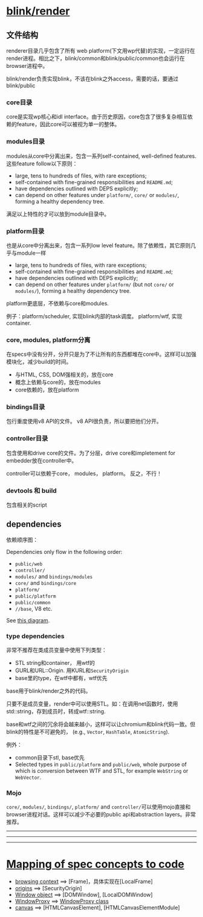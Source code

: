# [blink/render](https://cs.chromium.org/chromium/src/third_party/blink/renderer/README.md)

## 文件结构
  
  renderer目录几乎包含了所有 web platform(下文用wp代替)的实现，一定运行在render进程。相比之下，blink/common和blink/public/common也会运行在browser进程中。

  blink/render负责实现blink，不该在blink之外access，需要的话，要通过blink/public

### core目录

  core是实现wp核心和idl interface。由于历史原因，core包含了很多复杂相互依赖的feature，因此core可以被视为单一的整体。

### modules目录

  modules从core中分离出来，包含一系列self-contained, well-defined features. 这些feature follow以下原则：

 - large, tens to hundreds of files, with rare exceptions;
 - self-contained with fine-grained responsibilities and `README.md`;
 - have dependencies outlined with DEPS explicitly;
 - can depend on other features under `platform/`, `core/` or `modules/`, forming a healthy dependency tree.

满足以上特性的才可以放到module目录中。

### platform目录

也是从core中分离出来，包含一系列low level feature。除了依赖性，其它原则几乎与module一样

 - large, tens to hundreds of files, with rare exceptions;
 - self-contained with fine-grained responsibilities and `README.md`;
 - have dependencies outlined with DEPS explicitly;
 - can depend on other features under `platform/` (but not `core/` or `modules/`),
   forming a healthy dependency tree.

platform更底层，不依赖与core和modules.

例子：platform/scheduler, 实现blink内部的task调度。 platform/wtf, 实现container.

### core, modules, platform分离

在specs中没有分开，分开只是为了不让所有的东西都堆在core中。这样可以加强模块化，减少build的时间。

- 与HTML, CSS, DOM强相关的，放在core
- 概念上依赖与core的，放在modules
- core依赖的，放在platform

### bindings目录

包行重度使用v8 API的文件。 v8 API很负责，所以要把他们分开。

### controller目录

包含使用和drive core的文件。为了分层，drive core和impletement for embedder放在controller中。

controller可以依赖于core， modules， platform。 反之，不行！

### devtools 和 build

包含相关的script


## dependencies

依赖顺序图：

Dependencies only flow in the following order:

- `public/web`
- `controller/`
- `modules/` and `bindings/modules`
- `core/` and `bindings/core`
- `platform/`
- `public/platform`
- `public/common`
- `//base`, V8 etc.

See [this diagram](https://docs.google.com/document/d/1yYei-V76q3Mb-5LeJfNUMitmj6cqfA5gZGcWXoPaPYQ/edit).


### type dependencies

非常不推荐在类成员变量中使用下列类型：

- STL string和container， 用wtf的
- GURL和URL::Origin. 用KURL和`SecurityOrigin`
- base里的type，在wtf中都有，wtf优先

base用于blink/render之外的代码。

只要不是成员变量，render中可以使用STL。如：在调用net函数时，使用std::string，存到成员时，转成wtf::string.

base和wtf之间的冗余将会越来越小，这样可以让chromium和blink代码一致。但blink的特性是不可避免的， (e.g., `Vector`, `HashTable`, `AtomicString`).


例外：

- common目录下stl, base优先
- Selected types in `public/platform` and `public/web`,
  whole purpose of which is conversion between WTF and STL,
  for example `WebString` or `WebVector`.

### Mojo

`core/`, `modules/`, `bindings/`, `platform/` and `controller/`可以使用mojo直接和browser进程对话。这样可以减少不必要的public api和abstraction layers。非常推荐。



-------------------
------------------------
------------------


# [Mapping of spec concepts to code](https://cs.chromium.org/chromium/src/third_party/blink/renderer/SpecMapping.md)

- [browsing context](https://html.spec.whatwg.org/#browsing-context) ==> [Frame]，具体实现在[LocalFrame]
- [origins](https://html.spec.whatwg.org/multipage/browsers.html#concept-origin)  ==> [SecurityOrigin]
- [Window object](https://html.spec.whatwg.org/#window)  ==>  [DOMWindow], [LocalDOMWindow]
- [WindowProxy](https://html.spec.whatwg.org/#windowproxy)  ==> [WindowProxy class](https://cs.chromium.org/Source/bindings/core/v8/WindowProxy.h)
- [canvas](https://html.spec.whatwg.org/multipage/scripting.html#the-canvas-element) ==> [HTMLCanvasElement], [HTMLCanvasElementModule]
